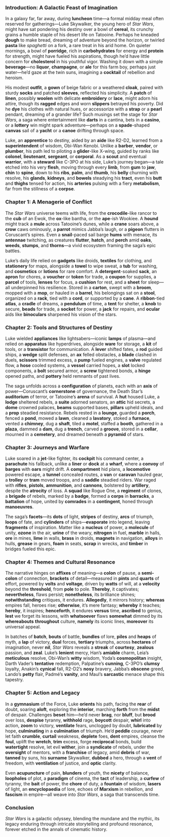 ### Introduction: A Galactic Feast of Imagination

In a galaxy far, far away, during **luncheon** time—a formal midday meal often reserved for gatherings—Luke Skywalker, the young hero of *Star Wars*, might have sat pondering his destiny over a bowl of **cereal**, its crunchy grains a humble staple of his desert life on Tatooine. Perhaps he kneaded **dough** to make bread, dreaming of adventure beyond the horizon, or twirled **pasta** like *spaghetti* on a fork, a rare treat in his arid home. On quieter mornings, a bowl of **porridge**, rich in **carbohydrates** for energy and **protein** for strength, might have fueled his aspirations, though he’d have little concern for **cholesterol** in his youthful vigor. Washing it down with a simple **beverage**—no **liquor**, **champagne**, or **ale** for this farm boy, perhaps just water—he’d gaze at the twin suns, imagining a **cocktail** of rebellion and heroism.

His modest **outfit**, a **gown** of beige fabric or a weathered **cloak**, paired with sturdy **socks** and patched **sleeves**, reflected his simplicity. A **patch** of **linen**, possibly **woolen** with delicate **embroidery** or **lace**, might adorn his attire, though its **ragged** edges and worn **slippers** betrayed his poverty. Did he **dye** his clothes with natural hues, or accessorize with a **strap** or a **pearl** pendant, dreaming of a grander life? Such musings set the stage for *Star Wars*, a saga where entertainment like **darts** in a cantina, bets in a **casino**, or a **lottery** win might spark adventure—perhaps on a **spade**-shaped **canvas** sail of a **yacht** or a **canoe** drifting through space.

Luke, an **apprentice** to destiny, aided by an **aide** like R2-D2, learned from a **superintendent** of wisdom, Obi-Wan Kenobi. Unlike a **barber**, **vendor**, or **plumber**, his path led to piloting a **glider**-like X-wing, guided by ranks like **colonel**, **lieutenant**, **sergeant**, or **corporal**. As a **scout** and eventual **warrior**, with a **steward** like C-3PO at his side, Luke’s journey began—a tale etched into his very **flesh**, moving through every **limb**, from **gum** to **jaw**, **chin** to **spine**, down to his **ribs**, **palm**, and **thumb**, his **belly** churning with resolve, his **glands**, **kidneys**, and **bowels** steadying his **tract**, even his **butt** and **thighs** tensed for action, his **arteries** pulsing with a fiery **metabolism**, far from the stillness of a **corpse**.

### Chapter 1: A Menagerie of Conflict

The *Star Wars* universe teems with life, from the **crocodile**-like rancor to the **cub** of an Ewok, the **ox**-like bantha, or the **ape**-ish Wookiee. A **hound** might track a **mule** across Tatooine’s dunes, while a **crane** soars above, a **crow** caws ominously, a **parrot** mimics Jabba’s laugh, or a **pigeon** flutters in Coruscant’s spires. Even a **snail**-paced sail barge **hums** with menace, its **antennae** twitching, as creatures **flutter**, **hatch**, and **perch** amid **oaks**, **weeds**, **stumps**, and **thorns**—a vivid ecosystem framing the saga’s epic battles.

Luke’s daily life relied on **gadgets** like droids, **textiles** for clothing, and **stationery** for maps, alongside a **towel** to wipe sweat, a **tub** for washing, and **cosmetics** or **lotions** for rare comfort. A **detergent**-soaked **sack**, an **apron** for chores, a **voucher** or **token** for trade, a **coupon** for supplies, a **parcel** of tools, **lenses** for focus, a **cushion** for rest, and a **sheet** for sleep—all underpinned his resilience. Stored in a **carton**, swept with a **broom**, mopped with a **mop**, or hauled in a **barrel**, his belongings sat on a **stool**, organized on a **rack**, tied with a **cord**, or supported by a **cane**. A **ribbon**-tied **atlas**, a **cradle** of dreams, a **pendulum** of time, a **tent** for shelter, a **knob** to secure, **beads** for trade, a **socket** for power, a **jack** for repairs, and **ocular** aids like **binoculars** sharpened his vision of the stars.

### Chapter 2: Tools and Structures of Destiny

Luke wielded **appliances** like lightsabers—iconic **lamps** of plasma—and relied on **apparatus** like hyperdrives, alongside **ware** for storage, a **kit** of tools, or a **transistor** for communication. A **lever** shifted fates, a **rod** guided ships, a **wedge** split defenses, an **ax** felled obstacles, a **blade** clashed in duels, **scissors** trimmed excess, a **pump** fueled engines, a **valve** regulated flow, a **hose** cooled systems, a **vessel** carried hopes, a **slot** locked components, a **bolt** secured armor, a **screw** tightened bonds, a **hinge** opened paths, and **pottery** held remnants of past lives.

The saga unfolds across a **configuration** of planets, each with an **axis** of power—Coruscant’s **cornerstone** of governance, the Death Star’s **auditorium** of terror, or Tatooine’s **arena** of survival. A **hut** housed Luke, a **lodge** sheltered rebels, a **suite** adorned senators, an **attic** hid secrets, a **dome** crowned palaces, **beams** supported bases, **pillars** upheld ideals, and a **prop** steadied resistance. Rebels rested in a **lounge**, guarded a **porch**, fenced a **pond**, mowed a **lawn**, cleaned a **lavatory**, stoked a **furnace**, vented a **chimney**, dug a **shaft**, tiled a **motel**, staffed a **booth**, gathered in a **plaza**, dammed a **dam**, dug a **trench**, carved a **groove**, stored in a **cellar**, mourned in a **cemetery**, and dreamed beneath a **pyramid** of stars.

### Chapter 3: Journeys and Warfare

Luke soared in a **jet**-like fighter, its **cockpit** his command center, a **parachute** his fallback, unlike a **liner** or **dock** at a **wharf**, where a **convoy** of **barges** with **oars** might drift. A **compartment** hid plans, a **locomotive** powered escape, a **tunnel** concealed routes, a **van** or **caravan** hauled gear, a **trolley** or **tram** moved troops, and a **saddle** steadied riders. War raged with **rifles**, **pistols**, **ammunition**, and **cannons**, bolstered by **artillery**, despite the **atrocity** of loss. A **squad** like Rogue One, a **regiment** of clones, a **brigade** of rebels, marked by a **badge**, formed a **corps** in **barracks**, a **battalion** of hope, united by **comrades** in a **contingent**, honed through **manoeuvres**.

The saga’s **facets**—its **dots** of light, **stripes** of destiny, **arcs** of triumph, **loops** of fate, and **cylinders** of ships—**evaporate** into legend, leaving **fragments** of inspiration. Matter like a **nucleus** of power, a **molecule** of unity, **ozone** in the air, **urine** of the weary, **nitrogen** in fuel, **marble** in halls, **ore** in mines, **lime** in walls, **brass** in droids, **magnets** in navigation, **alloys** in hulls, **grease** in gears, **foam** in seats, **scrap** in wrecks, and **timber** in bridges fueled this epic.

### Chapter 4: Themes and Cultural Resonance

The narrative hinges on **affixes** of meaning—a **colon** of pause, a **semi-colon** of connection, **brackets** of detail—measured in **pints** and **quarts** of effort, powered by **volts** and **voltage**, driven by **watts** of will, at a **velocity** beyond the **threshold**, from **pole** to pole. **Thereby**, it captivates; **nevertheless**, flaws persist; **nonetheless**, its brilliance shines; **notwithstanding** critiques, it endures. **Allegedly**, it mirrors history; **whereas** empires fall, heroes rise; **otherwise**, it’s mere fantasy; **whereby** it teaches; **hereby**, it inspires; **henceforth**, it endures **versus** time, **ascribed** to genius, **lest** we forget its lessons, with **whatsoever** flaws **somewhat** dimmed by its **whereabouts** **throughout** culture, **namely** its iconic lines, **moreover** its universal appeal.

In batches of **batch**, **bouts** of battle, **bundles** of lore, **piles** and **heaps** of myth, a **lap** of victory, **dual** forces, **tertiary** triumphs, across **hectares** of imagination, never **nil**, *Star Wars* reveals a **streak** of **courtesy**, **zealous** passion, and **zeal**. Luke’s **lenient** mercy, Han’s **amiable** charm, Leia’s **meticulous** resolve, Obi-Wan’s **witty** wisdom, Yoda’s **cosmopolitan** insight, Darth Vader’s **tentative** redemption, Palpatine’s **cunning**, C-3PO’s **clumsy** loyalty, Anakin’s **cynical** fall, R2-D2’s **nosy** bravery, Jabba’s **obscene** greed, Lando’s **petty** flair, Padmé’s **vanity**, and Maul’s **sarcastic** menace shape this tapestry.

### Chapter 5: Action and Legacy

In a **gymnasium** of the Force, Luke **orients** his path, facing the **rear** of doubt, soaring **aloft**, exploring the **interior**, marching **forth** from the **midst** of despair. Challenges **beset** him—he’d never **brag**, nor **bluff**, but **brood** over loss, **despise** tyranny, **withhold** rage, **boycott** despair, **whirl** into action, **zoom** to victory, **ventilate** fears, unclogged by doubt, **lubricated** by hope, **culminating** in a **culmination** of triumph. He’d **peddle** courage, never let faith **crumble**, **curtail** weakness, **deplete** foes, **dent** empires, cleanse the **foul**, uplift the **wretch**, **trim** excess, forge **reciprocal** bonds, build **watertight** resolve, let evil **wither**, join a **syndicate** of rebels, under the **oversight** of mentors, with a **franchise** of legacy, amid **debris** of war, **tanned** by suns, his **surname** Skywalker, **dubbed** a hero, through a **vent** of freedom, with **ventilation** of justice, and **optic** clarity.

Even **acupuncture** of pain, **blunders** of youth, the **nicety** of balance, **loopholes** of plot, a **paradigm** of cinema, the **tact** of leadership, a **curfew** of tyranny, the **bait** of power, the **chore** of duty, a **fountain** of wisdom, **lasers** of light, an **encyclopaedia** of lore, echoes of **Marxism** in rebellion, and **fascism** in empire—all weave into *Star Wars*, a saga that transcends time.

### Conclusion

*Star Wars* is a galactic odyssey, blending the mundane and the mythic, its legacy enduring through intricate storytelling and profound resonance, forever etched in the annals of cinematic history.

